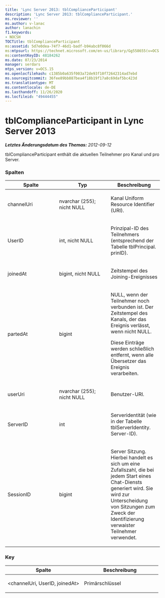 ```yaml
---
title: 'Lync Server 2013: tblComplianceParticipant'
description: 'Lync Server 2013: tblComplianceParticipant.'
ms.reviewer: ''
ms.author: v-lanac
author: lanachin
f1.keywords:
- NOCSH
TOCTitle: tblComplianceParticipant
ms:assetid: 5d7e0dea-74f7-46d1-badf-b94abc8f066d
ms:mtpsurl: https://technet.microsoft.com/en-us/library/Gg558655(v=OCS.15)
ms:contentKeyID: 48184262
ms.date: 07/23/2014
manager: serdars
mtps_version: v=OCS.15
ms.openlocfilehash: c1385b0a635f003a72de93f10f72642314ad7ebd
ms.sourcegitcommit: 36fee89bb887bea4f18b19f17a8c69daf5bc423d
ms.translationtype: MT
ms.contentlocale: de-DE
ms.lasthandoff: 11/26/2020
ms.locfileid: "49444455"
---
```

# <a name="tblcomplianceparticipant-in-lync-server-2013"></a>tblComplianceParticipant in Lync Server 2013

<div data-xmlns="http://www.w3.org/1999/xhtml">

<div class="topic" data-xmlns="http://www.w3.org/1999/xhtml" data-msxsl="urn:schemas-microsoft-com:xslt" data-cs="https://msdn.microsoft.com/">

<div data-asp="https://msdn2.microsoft.com/asp">



</div>

<div id="mainSection">

<div id="mainBody">

<span> </span>

_**Letztes Änderungsdatum des Themas:** 2012-09-12_

tblComplianceParticipant enthält die aktuellen Teilnehmer pro Kanal und pro Server.

### <a name="columns"></a>Spalten

<table>
<colgroup>
<col style="width: 33%" />
<col style="width: 33%" />
<col style="width: 33%" />
</colgroup>
<thead>
<tr class="header">
<th>Spalte</th>
<th>Typ</th>
<th>Beschreibung</th>
</tr>
</thead>
<tbody>
<tr class="odd">
<td><p>channelUri</p></td>
<td><p>nvarchar (255); nicht NULL</p></td>
<td><p>Kanal Uniform Resource Identifier (URI).</p></td>
</tr>
<tr class="even">
<td><p>UserID</p></td>
<td><p>int, nicht NULL</p></td>
<td><p>Prinzipal-ID des Teilnehmers (entsprechend der Tabelle tblPrincipal. prinID).</p></td>
</tr>
<tr class="odd">
<td><p>joinedAt</p></td>
<td><p>bigint, nicht NULL</p></td>
<td><p>Zeitstempel des Joining-Ereignisses</p></td>
</tr>
<tr class="even">
<td><p>partedAt</p></td>
<td><p>bigint</p></td>
<td><p>NULL, wenn der Teilnehmer noch verbunden ist. Der Zeitstempel des Kanals, der das Ereignis verlässt, wenn nicht NULL.</p>
<p>Diese Einträge werden schließlich entfernt, wenn alle Übersetzer das Ereignis verarbeiten.</p></td>
</tr>
<tr class="odd">
<td><p>userUri</p></td>
<td><p>nvarchar (255); nicht NULL</p></td>
<td><p>Benutzer-URI.</p></td>
</tr>
<tr class="even">
<td><p>ServerID</p></td>
<td><p>int</p></td>
<td><p>Serveridentität (wie in der Tabelle tblServerIdentity. Server-ID).</p></td>
</tr>
<tr class="odd">
<td><p>SessionID</p></td>
<td><p>bigint</p></td>
<td><p>Server Sitzung. Hierbei handelt es sich um eine Zufallszahl, die bei jedem Start eines Chat-Diensts generiert wird. Sie wird zur Unterscheidung von Sitzungen zum Zweck der Identifizierung verwaister Teilnehmer verwendet.</p></td>
</tr>
</tbody>
</table>


### <a name="key"></a>Key

<table>
<colgroup>
<col style="width: 50%" />
<col style="width: 50%" />
</colgroup>
<thead>
<tr class="header">
<th>Spalte</th>
<th>Beschreibung</th>
</tr>
</thead>
<tbody>
<tr class="odd">
<td><p>&lt;channelUri, UserID, joinedAt&gt;</p></td>
<td><p>Primärschlüssel</p></td>
</tr>
</tbody>
</table>


</div>

<span> </span>

</div>

</div>

</div>

